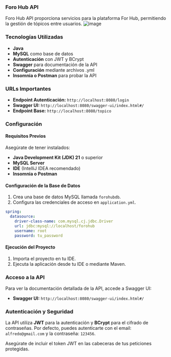 ### Foro Hub API

Foro Hub API proporciona servicios para la plataforma For Hub, permitiendo la gestión de tópicos entre usuarios.
![image](https://github.com/user-attachments/assets/c5ae7acc-0511-42e0-85ac-c0b86d264194)
### Tecnologías Utilizadas

- **Java**
- **MySQL** como base de datos
- **Autenticación** con JWT y BCrypt
- **Swagger** para documentación de la API
- **Configuración** mediante archivos .yml
- **Insomnia o Postman** para probar la API

### URLs Importantes

- **Endpoint Autenticación:** `http://localhost:8080/login`
- **Swagger UI:** `http://localhost:8080/swagger-ui/index.html#/`
- **Endpoint Base:** `http://localhost:8080/topico`

### Configuración

#### Requisitos Previos

Asegúrate de tener instalados:

- **Java Development Kit (JDK) 21** o superior
- **MySQL Server**
- **IDE** (IntelliJ IDEA recomendado)
- **Insomnia o Postman**

#### Configuración de la Base de Datos

1. Crea una base de datos MySQL llamada `forohubdb`.
2. Configura las credenciales de acceso en `application.yml`.

```yml
spring:
  datasource:
    driver-class-name: com.mysql.cj.jdbc.Driver
    url: jdbc:mysql://localhost/forohub
    username: root
    password: tu_password
```

#### Ejecución del Proyecto

1. Importa el proyecto en tu IDE.
2. Ejecuta la aplicación desde tu IDE o mediante Maven.

### Acceso a la API

Para ver la documentación detallada de la API, accede a Swagger UI:

- **Swagger UI:** `http://localhost:8080/swagger-ui/index.html#/`

### Autenticación y Seguridad

La API utiliza **JWT** para la autenticación y **BCrypt** para el cifrado de contraseñas. Por defecto, puedes autenticarte con el email: `alfredo@gmail.com` y la contraseña: `123456`.

Asegúrate de incluir el token JWT en las cabeceras de tus peticiones protegidas.
